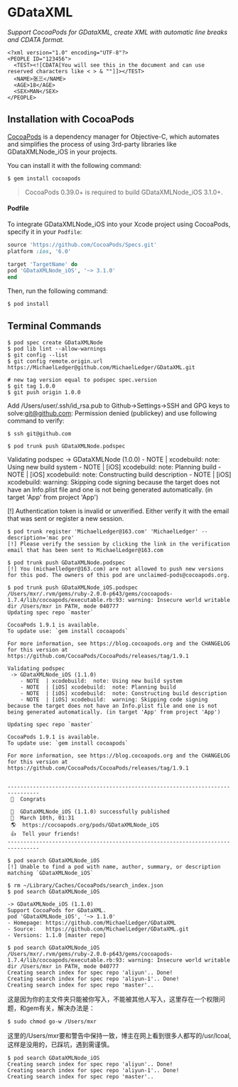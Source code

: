 # GDataXML
*Support CocoaPods for GDataXML, create XML with automatic line breaks and CDATA format.*

```
<?xml version="1.0" encoding="UTF-8"?>
<PEOPLE ID="123456">
  <TEST><![CDATA[You will see this in the document and can use reserved characters like < > & ""]]></TEST>
  <NAME>张三</NAME>
  <AGE>18</AGE>
  <SEX>MAN</SEX>
</PEOPLE>
```

## Installation with CocoaPods

[CocoaPods](http://cocoapods.org) is a dependency manager for Objective-C, which automates and simplifies the process of using 3rd-party libraries like GDataXMLNode_iOS in your projects.

You can install it with the following command:

```bash
$ gem install cocoapods
```

> CocoaPods 0.39.0+ is required to build GDataXMLNode_iOS 3.1.0+.

#### Podfile

To integrate GDataXMLNode_iOS into your Xcode project using CocoaPods, specify it in your `Podfile`:

```ruby
source 'https://github.com/CocoaPods/Specs.git'
platform :ios, '6.0'

target 'TargetName' do
pod 'GDataXMLNode_iOS', '~> 3.1.0'
end
```

Then, run the following command:

```bash
$ pod install
```

## Terminal Commands
```
$ pod spec create GDataXMLNode
$ pod lib lint --allow-warnings
$ git config --list
$ git config remote.origin.url https://MichaelLedger@github.com/MichaelLedger/GDataXML.git

# new tag version equal to podspec spec.version 
$ git tag 1.0.0
$ git push origin 1.0.0
```
Add /Users/user/.ssh/id_rsa.pub to Github->Settings->SSH and GPG keys to solve:git@github.com: Permission denied (publickey) and use following command to verify:
```
$ ssh git@github.com
```
`$ pod trunk push GDataXMLNode.podspec`

Validating podspec
 -> GDataXMLNode (1.0.0)
    - NOTE  | xcodebuild:  note: Using new build system
    - NOTE  | [iOS] xcodebuild:  note: Planning build
    - NOTE  | [iOS] xcodebuild:  note: Constructing build description
    - NOTE  | [iOS] xcodebuild:  warning: Skipping code signing because the target does not have an Info.plist file and one is not being generated automatically. (in target 'App' from project 'App')

[!] Authentication token is invalid or unverified. Either verify it with the email that was sent or register a new session.

```
$ pod trunk register 'MichaelLedger@163.com' 'MichaelLedger' --description='mac pro'
[!] Please verify the session by clicking the link in the verification email that has been sent to MichaelLedger@163.com
```

```
$ pod trunk push GDataXMLNode.podspec
[!] You (michaelledger@163.com) are not allowed to push new versions for this pod. The owners of this pod are unclaimed-pods@cocoapods.org.
```

```
$ pod trunk push GDataXMLNode_iOS.podspec
/Users/mxr/.rvm/gems/ruby-2.0.0-p643/gems/cocoapods-1.7.4/lib/cocoapods/executable.rb:93: warning: Insecure world writable dir /Users/mxr in PATH, mode 040777
Updating spec repo `master`

CocoaPods 1.9.1 is available.
To update use: `gem install cocoapods`

For more information, see https://blog.cocoapods.org and the CHANGELOG for this version at https://github.com/CocoaPods/CocoaPods/releases/tag/1.9.1

Validating podspec
 -> GDataXMLNode_iOS (1.1.0)
    - NOTE  | xcodebuild:  note: Using new build system
    - NOTE  | [iOS] xcodebuild:  note: Planning build
    - NOTE  | [iOS] xcodebuild:  note: Constructing build description
    - NOTE  | [iOS] xcodebuild:  warning: Skipping code signing because the target does not have an Info.plist file and one is not being generated automatically. (in target 'App' from project 'App')

Updating spec repo `master`

CocoaPods 1.9.1 is available.
To update use: `gem install cocoapods`

For more information, see https://blog.cocoapods.org and the CHANGELOG for this version at https://github.com/CocoaPods/CocoaPods/releases/tag/1.9.1


--------------------------------------------------------------------------------
 🎉  Congrats

 🚀  GDataXMLNode_iOS (1.1.0) successfully published
 📅  March 10th, 01:31
 🌎  https://cocoapods.org/pods/GDataXMLNode_iOS
 👍  Tell your friends!
--------------------------------------------------------------------------------
```
```
$ pod search GDataXMLNode_iOS
[!] Unable to find a pod with name, author, summary, or description matching `GDataXMLNode_iOS`
```
```
$ rm ~/Library/Caches/CocoaPods/search_index.json
$ pod search GDataXMLNode_iOS

-> GDataXMLNode_iOS (1.1.0)
Support CocoaPods for GDataXML.
pod 'GDataXMLNode_iOS', '~> 1.1.0'
- Homepage: https://github.com/MichaelLedger/GDataXML
- Source:   https://github.com/MichaelLedger/GDataXML.git
- Versions: 1.1.0 [master repo]
```

```
$ pod search GDataXMLNode_iOS
/Users/mxr/.rvm/gems/ruby-2.0.0-p643/gems/cocoapods-1.7.4/lib/cocoapods/executable.rb:93: warning: Insecure world writable dir /Users/mxr in PATH, mode 040777
Creating search index for spec repo 'aliyun'.. Done!
Creating search index for spec repo 'aliyun-1'.. Done!
Creating search index for spec repo 'master'..
```
这是因为你的主文件夹只能被你写入，不能被其他人写入，这里存在一个权限问题，和gem有关，解决办法是：
```
$ sudo chmod go-w /Users/mxr
````
这里的/Users/mxr要和警告中保持一致，博主在网上看到很多人都写的/usr/lcoal,这样是没用的，已踩坑，遇到需谨慎。
```
$ pod search GDataXMLNode_iOS
Creating search index for spec repo 'aliyun'.. Done!
Creating search index for spec repo 'aliyun-1'.. Done!
Creating search index for spec repo 'master'..

```
